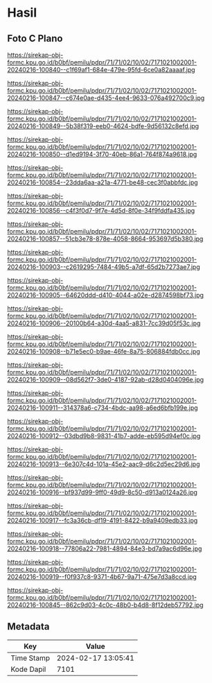# Hasil

## Foto C Plano

https://sirekap-obj-formc.kpu.go.id/b0bf/pemilu/pdpr/71/71/02/10/02/7171021002001-20240216-100840--c1f69af1-684e-479e-95fd-6ce0a82aaaaf.jpg

https://sirekap-obj-formc.kpu.go.id/b0bf/pemilu/pdpr/71/71/02/10/02/7171021002001-20240216-100847--c674e0ae-d435-4ee4-9633-076a492700c9.jpg

https://sirekap-obj-formc.kpu.go.id/b0bf/pemilu/pdpr/71/71/02/10/02/7171021002001-20240216-100849--5b38f319-eeb0-4624-bdfe-9d56132c8efd.jpg

https://sirekap-obj-formc.kpu.go.id/b0bf/pemilu/pdpr/71/71/02/10/02/7171021002001-20240216-100850--d1ed9194-3f70-40eb-86a1-764f874a9618.jpg

https://sirekap-obj-formc.kpu.go.id/b0bf/pemilu/pdpr/71/71/02/10/02/7171021002001-20240216-100854--23dda6aa-a21a-4771-be48-cec3f0abbfdc.jpg

https://sirekap-obj-formc.kpu.go.id/b0bf/pemilu/pdpr/71/71/02/10/02/7171021002001-20240216-100856--c4f3f0d7-9f7e-4d5d-8f0e-34f9fddfa435.jpg

https://sirekap-obj-formc.kpu.go.id/b0bf/pemilu/pdpr/71/71/02/10/02/7171021002001-20240216-100857--51cb3e78-878e-4058-8664-953697d5b380.jpg

https://sirekap-obj-formc.kpu.go.id/b0bf/pemilu/pdpr/71/71/02/10/02/7171021002001-20240216-100903--c2619295-7484-49b5-a7df-65d2b7273ae7.jpg

https://sirekap-obj-formc.kpu.go.id/b0bf/pemilu/pdpr/71/71/02/10/02/7171021002001-20240216-100905--64620ddd-d410-4044-a02e-d2874598bf73.jpg

https://sirekap-obj-formc.kpu.go.id/b0bf/pemilu/pdpr/71/71/02/10/02/7171021002001-20240216-100906--20100b64-a30d-4aa5-a831-7cc39d05f53c.jpg

https://sirekap-obj-formc.kpu.go.id/b0bf/pemilu/pdpr/71/71/02/10/02/7171021002001-20240216-100908--b71e5ec0-b9ae-46fe-8a75-806884fdb0cc.jpg

https://sirekap-obj-formc.kpu.go.id/b0bf/pemilu/pdpr/71/71/02/10/02/7171021002001-20240216-100909--08d562f7-3de0-4187-92ab-d28d0404096e.jpg

https://sirekap-obj-formc.kpu.go.id/b0bf/pemilu/pdpr/71/71/02/10/02/7171021002001-20240216-100911--314378a6-c734-4bdc-aa98-a6ed6bfb199e.jpg

https://sirekap-obj-formc.kpu.go.id/b0bf/pemilu/pdpr/71/71/02/10/02/7171021002001-20240216-100912--03dbd9b8-9831-41b7-adde-eb595d94ef0c.jpg

https://sirekap-obj-formc.kpu.go.id/b0bf/pemilu/pdpr/71/71/02/10/02/7171021002001-20240216-100913--6e307c4d-101a-45e2-aac9-d6c2d5ec29d6.jpg

https://sirekap-obj-formc.kpu.go.id/b0bf/pemilu/pdpr/71/71/02/10/02/7171021002001-20240216-100916--bf937d99-9ff0-49d9-8c50-d913a0124a26.jpg

https://sirekap-obj-formc.kpu.go.id/b0bf/pemilu/pdpr/71/71/02/10/02/7171021002001-20240216-100917--fc3a36cb-df19-4191-8422-b9a9409edb33.jpg

https://sirekap-obj-formc.kpu.go.id/b0bf/pemilu/pdpr/71/71/02/10/02/7171021002001-20240216-100918--77806a22-7981-4894-84e3-bd7a9ac6d96e.jpg

https://sirekap-obj-formc.kpu.go.id/b0bf/pemilu/pdpr/71/71/02/10/02/7171021002001-20240216-100919--f0f937c8-9371-4b67-9a71-475e7d3a8ccd.jpg

https://sirekap-obj-formc.kpu.go.id/b0bf/pemilu/pdpr/71/71/02/10/02/7171021002001-20240216-100845--862c9d03-4c0c-48b0-b4d8-8f12deb57792.jpg


## Metadata

| Key        | Value               |
| ---------- | ------------------- |
| Time Stamp | 2024-02-17 13:05:41 |
| Kode Dapil | 7101                |



